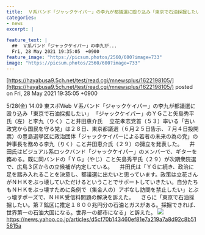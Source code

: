 ```yaml
---
title:  Ｖ系バンド「ジャックケイパー」の李九が都議選に殴り込み「東京で石油採掘したい」  
categories:
- news
excerpt: |
  
feature_text: |
  ##  Ｖ系バンド「ジャックケイパー」の李九が...
  Fri, 28 May 2021 19:35:05  +0900
feature_image: "https://picsum.photos/2560/600?image=733"
image: "https://picsum.photos/2560/600?image=733"
---
```


[https://hayabusa9.5ch.net/test/read.cgi/mnewsplus/1622198105/](https://hayabusa9.5ch.net/test/read.cgi/mnewsplus/1622198105/)
posted on Fri, 28 May 2021 19:35:05  +0900

<!--more-->

5/28(金) 14:09 東スポWeb Ｖ系バンド「ジャックケイパー」の李九が都議選に殴り込み「東京で石油採掘したい」 「ジャックケイパー」のＹＧこと矢島秀平氏（左）と李九（りく）こと井田恵介氏 　立花孝志党首（５３）率いる「古い政党から国民を守る党」は２８日、東京都議選（６月２５日告示、７月４日投開票）の豊島選挙区に政治団体「ジャックケイパーによる若者の未来の為の党」の幹事長を務める李九（りく）こと井田恵介氏（２９）の擁立を発表した。 　井田氏はビジュアル系ロックバンド「ジャックケイパー」のメンバーで、ギターを務める。既に同バンドの「ＹＧ」（やじ）こと矢島秀平氏（２９）が次期衆院選で、広島３区からの立候補が内定している。 　井田氏は「ＹＧに続き、政治に足を踏み入れることを決意し、都議選に出たいと思っています。政策は立花さんがＮＨＫをぶっ壊していただけるということでサポートしていきたい。自分たちもＮＨＫをぶっ壊すために条例で（集金人の）アポなし訪問を禁止したい」とぶっ壊すポーズで、ＮＨＫ受信料問題の解決を訴えた。 　さらに「東京で石油採掘したい。第７鉱区に推定１８００兆円分の石油とガスがある。採掘できれば、世界第一の石油大国になる。世界一の都市になる」と訴えた。 ![](https://amd-pctr.c.yimg.jp/r/iwiz-amd/20210528-03221541-tospoweb-000-8-view.jpg) https://news.yahoo.co.jp/articles/d5cf70b143460ef81e7a219a7a8d92c8b515615a
